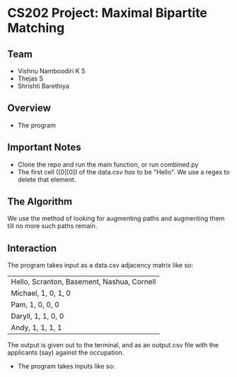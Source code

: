 # CS202 Project: Maximal Bipartite Matching

## Team
* Vishnu Namboodiri K S
* Thejas S
* Shrishti Barethiya

## Overview
* The program

## Important Notes
* Clone the repo and run the main function, or run combined.py
* The first cell ([0][0]) of the data.csv _has_ to be "Hello". We use a regex to delete that element.

## The Algorithm
We use the method of looking for augmenting paths and augmenting them till no more such paths remain.

## Interaction

The program takes input as a data.csv adjacency matrix like so:

|                                            | 
|--------------------------------------------| 
| Hello, Scranton, Basement, Nashua, Cornell | 
| Michael, 1, 0, 1, 0                        | 
| Pam, 1, 0, 0, 0                            | 
| Daryll, 1, 1, 0, 0                         | 
| Andy, 1, 1,  1, 1                          | 

The output is given out to the terminal, and as an output.csv file with the applicants (say) against the occupation.

* The program takes inputs like so:
